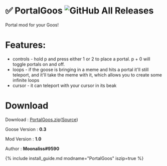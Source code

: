 # ✅ PortalGoos       ![GitHub All Releases](https://img.shields.io/github/downloads/moonaliss1/DesktopGooseMod_PortalGoos/v1.1/total?label=Downloads)

Portal mod for your Goos!

# Features:
- controls - hold p and press either 1 or 2 to place a portal. p + 0 will toggle portals on and off.
- loops - if the goose is bringing in a meme and hits a portal it'll still teleport,
and it'll take the meme with it, which allows you to create some infinite loops
- cursor - it can teleport with your cursor in its beak

# Download
Download : [PortalGoos.zip](https://github.com/Moonaliss1/DesktopGooseMod_PortalGoos/releases/tag/v1.1)([Source](https://github.com/Moonaliss1/DesktopGooseMod_PortalGoos))

Goose Version : **0.3**

Mod Version : **1.0**

Author : **Moonaliss#9590**

{% include install_guide.md modname="PortalGoos" iszip=true %}
